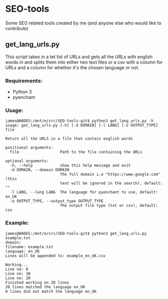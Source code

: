 # SEO-tools
Some SEO related tools created by me (and anyone else who would like to contribute)

## get_lang_urls.py
This script takes in a tet list of URLs and gets all the URLs with english words in and splits them into either two text files or a csv with a column for URLs and a column for whether it's the chosen language or not.

### Requirements:
* Python 3
* pyenchant

### Usage:
```
james@HADES:/mnt/e/src/SEO-tools-git$ python3 get_lang_urls.py -h
usage: get_lang_urls.py [-h] [-d DOMAIN] [-l LANG] [-o OUTPUT_TYPE] file

Return all the URLS in a file that contain english words

positional arguments:
  file                  Path to the file containing the URLs

optional arguments:
  -h, --help            show this help message and exit
  -d DOMAIN, --domain DOMAIN
                        The full domain i.e "https://www.google.com" (this
                        text will be ignored in the search), default: ""
  -l LANG, --lang LANG  The language for pyenchant to use, default: en_UK
  -o OUTPUT_TYPE, --output_type OUTPUT_TYPE
                        The output file type (txt or csv), default: csv
```

### Example:
```
james@HADES:/mnt/e/src/SEO-tools-git$ python3 get_lang_urls.py example.txt
domain:
filename: example.txt
language: en_UK
Lines will be appended to: example_en_UK.csv

Working...
Line no: 0
Line no: 10
Line no: 20
Finished working on 28 lines
20 lines matched the language en_UK
8 lines did not match the language en_UK
```
